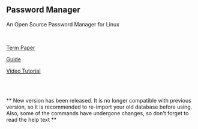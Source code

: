 ## Password Manager

An Open Source Password Manager for Linux

</br>

[Term Paper](https://docs.google.com/document/d/1WU1DhhxxY864XlWm3pJDy-Znjz2RGEpEWyLOp9jbST8/edit?usp=sharing)

[Guide](https://docs.google.com/document/d/1ZrvNczTJIdKSOdlyhuAYqRsed6BR6HrJmqbaNvtLkSU/edit)

[Video Tutorial](https://www.dropbox.com/s/e81sbk9qaur742l/pwmgr_test.mp4?dl=0)

</br>
</br>

** New version has been released. It is no longer compatible with
previous version, so it is recommended to re-import your old database before using.
Also, some of the commands have undergone changes, so don't forget to read the help text **
